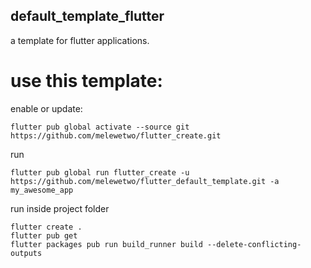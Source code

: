 ## default_template_flutter

a template for flutter applications.

# use this template:

enable or update:
```
flutter pub global activate --source git https://github.com/melewetwo/flutter_create.git
```

run
```
flutter pub global run flutter_create -u https://github.com/melewetwo/flutter_default_template.git -a my_awesome_app 
```

run inside project folder

```
flutter create .
flutter pub get
flutter packages pub run build_runner build --delete-conflicting-outputs
````
